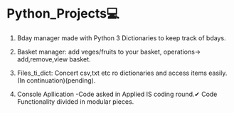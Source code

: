 # Python_Projects💻
1. Bday manager made with Python 3 Dictionaries to keep track of bdays.

2. Basket manager: add veges/fruits to your basket, operations-> add,remove,view basket.

3. Files_ti_dict: Concert csv,txt etc ro dictionaries and access items easily. (In continuation)(pending).

4. Console Apllication -Code asked in Applied IS coding round.✔ Code Functionality divided in modular pieces.
